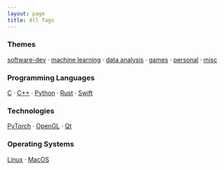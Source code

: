 ```yaml
---
layout: page
title: All Tags
---
```


### Themes

[software-dev](/blog/tag/software-dev) · [machine learning](/blog/tag/ml) · [data analysis](/blog/tag/data-analysis) · [games](/blog/tag/games) · [personal](/blog/tag/personal) · [misc](/blog/tag/misc)


### Programming Languages

[C](/blog/tag/C) · [C++](/blog/tag/C++) · [Python](/blog/tag/Python) · [Rust](/blog/tag/Rust) · [Swift](/blog/tag/Swift)


### Technologies

[PyTorch](/blog/tag/PyTorch) · [OpenGL](/blog/tag/OpenGL) · [Qt](/blog/tag/Qt)


### Operating Systems

[Linux](/blog/tag/Linux) · [MacOS](/blog/tag/Linux)
